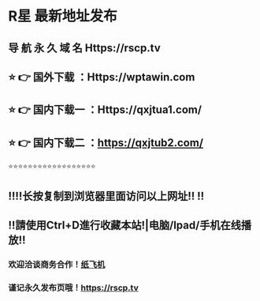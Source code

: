 # R星 最新地址发布 
## 导 航 永 久 域 名  Https://rscp.tv
## ⭐️ 👉 国外下载 ：Https://wptawin.com
## ⭐️ 👉 国内下载一 ：Https://qxjtua1.com/
## ⭐️ 👉 国内下载二 ：https://qxjtub2.com/
⭐️⭐️⭐️⭐️⭐️⭐️⭐️⭐️⭐️⭐️⭐️⭐️⭐️⭐️⭐️⭐️⭐️⭐️
## ‼️‼️长按复制到浏览器里面访问以上网址‼️  ‼️
## ‼️請使用Ctrl+D進行收藏本站!|电脑/Ipad/手机在线播放‼️
### 欢迎洽谈商务合作！[纸飞机](https://t.me/RXINGTV)
### 谨记永久发布页哦！https://rscp.tv
